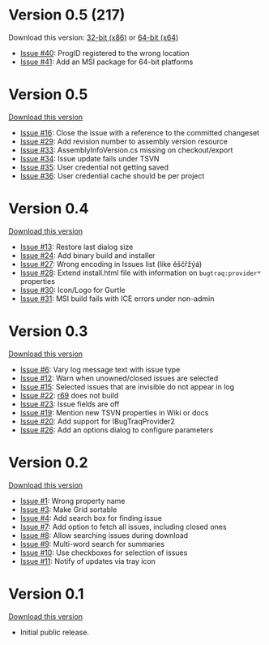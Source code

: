 # Version 0.5 (217) #

Download this version: [32-bit (x86)](http://code.google.com/p/gurtle/downloads/detail?name=gurtle-0.5.0.217-x86.zip) or [64-bit (x64)](http://code.google.com/p/gurtle/downloads/detail?name=gurtle-0.5.0.217-x64.zip)

  * [Issue #40](https://code.google.com/p/gurtle/issues/detail?id=#40): ProgID registered to the wrong location
  * [Issue #41](https://code.google.com/p/gurtle/issues/detail?id=#41): Add an MSI package for 64-bit platforms

# Version 0.5 #

[Download this version](http://code.google.com/p/gurtle/downloads/detail?name=gurtle-0.5-msi.zip)

  * [Issue #16](https://code.google.com/p/gurtle/issues/detail?id=#16): Close the issue with a reference to the committed changeset
  * [Issue #29](https://code.google.com/p/gurtle/issues/detail?id=#29): Add revision number to assembly version resource
  * [Issue #33](https://code.google.com/p/gurtle/issues/detail?id=#33): AssemblyInfoVersion.cs missing on checkout/export
  * [Issue #34](https://code.google.com/p/gurtle/issues/detail?id=#34): Issue update fails under TSVN
  * [Issue #35](https://code.google.com/p/gurtle/issues/detail?id=#35): User credential not getting saved
  * [Issue #36](https://code.google.com/p/gurtle/issues/detail?id=#36): User credential cache should be per project

# Version 0.4 #

[Download this version](http://code.google.com/p/gurtle/downloads/detail?name=gurtle-0.4.msi.zip)

  * [Issue #13](https://code.google.com/p/gurtle/issues/detail?id=#13): Restore last dialog size
  * [Issue #24](https://code.google.com/p/gurtle/issues/detail?id=#24): Add binary build and installer
  * [Issue #27](https://code.google.com/p/gurtle/issues/detail?id=#27): Wrong encoding in Issues list (like ěščřžýá)
  * [Issue #28](https://code.google.com/p/gurtle/issues/detail?id=#28): Extend install.html file with information on `bugtraq:provider*` properties
  * [Issue #30](https://code.google.com/p/gurtle/issues/detail?id=#30): Icon/Logo for Gurtle
  * [Issue #31](https://code.google.com/p/gurtle/issues/detail?id=#31): MSI build fails with ICE errors under non-admin

# Version 0.3 #

[Download this version](http://code.google.com/p/gurtle/downloads/detail?name=gurtle-0.3.zip)

  * [Issue #6](https://code.google.com/p/gurtle/issues/detail?id=#6): Vary log message text with issue type
  * [Issue #12](https://code.google.com/p/gurtle/issues/detail?id=#12): Warn when unowned/closed issues are selected
  * [Issue #15](https://code.google.com/p/gurtle/issues/detail?id=#15): Selected issues that are invisible do not appear in log
  * [Issue #22](https://code.google.com/p/gurtle/issues/detail?id=#22): [r69](https://code.google.com/p/gurtle/source/detail?r=69) does not build
  * [Issue #23](https://code.google.com/p/gurtle/issues/detail?id=#23): Issue fields are off
  * [Issue #19](https://code.google.com/p/gurtle/issues/detail?id=#19): Mention new TSVN properties in Wiki or docs
  * [Issue #20](https://code.google.com/p/gurtle/issues/detail?id=#20): Add support for IBugTraqProvider2
  * [Issue #26](https://code.google.com/p/gurtle/issues/detail?id=#26): Add an options dialog to configure parameters

# Version 0.2 #

[Download this version](http://code.google.com/p/gurtle/downloads/detail?name=gurtle-0.2.zip)

  * [Issue #1](https://code.google.com/p/gurtle/issues/detail?id=#1): Wrong property name
  * [Issue #3](https://code.google.com/p/gurtle/issues/detail?id=#3): Make Grid sortable
  * [Issue #4](https://code.google.com/p/gurtle/issues/detail?id=#4): Add search box for finding issue
  * [Issue #7](https://code.google.com/p/gurtle/issues/detail?id=#7): Add option to fetch all issues, including closed ones
  * [Issue #8](https://code.google.com/p/gurtle/issues/detail?id=#8): Allow searching issues during download
  * [Issue #9](https://code.google.com/p/gurtle/issues/detail?id=#9): Multi-word search for summaries
  * [Issue #10](https://code.google.com/p/gurtle/issues/detail?id=#10): Use checkboxes for selection of issues
  * [Issue #11](https://code.google.com/p/gurtle/issues/detail?id=#11): Notify of updates via tray icon

# Version 0.1 #

[Download this version](http://code.google.com/p/gurtle/downloads/detail?name=gurtle-0.1.zip)

  * Initial public release.